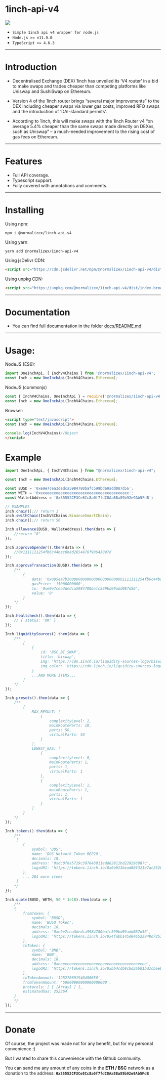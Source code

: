 # 1inch-api-v4
![](./media/v4.gif)


* `Simple 1inch api v4 wrapper for node.js`
* `Node.js >= v11.0.0`
* `TypeScript >= 4.6.3`
***
# Introduction
- Decentralised Exchange (DEX) 1inch has unveiled its ‘V4 router’ in a bid to make swaps and trades cheaper than competing platforms like Uniswap and SushiSwap on Ethereum.

-  Version 4 of the 1inch router brings “several major improvements” to the DEX including cheaper swaps via lower gas costs, improved RFQ swaps and the introduction of ‘DAI-standard permits’.

- According to 1inch, this will make swaps with the 1inch Router v4 “on average 5.4% cheaper than the same swaps made directly on DEXes, such as Uniswap” – a much-needed improvement to the rising cost of gas fees on Ethereum.
***
# Features
* Full API coverage.
* Typescript support.
* Fully covered with annotations and comments.
***
# Installing
Using npm:
```console
npm i @normalizex/1inch-api-v4
```
Using yarn:
```console
yarn add @normalizex/1inch-api-v4
```
Using jsDelivr CDN:
```html
<script src="https://cdn.jsdelivr.net/npm/@normalizex/1inch-api-v4/dist/index.browser.min.js"></script>
```
Using unpkg CDN:
```html
<script src="https://unpkg.com/@normalizex/1inch-api-v4/dist/index.browser.min.js"></script>
```
***
# Documentation
* You can find full documentation in the folder [docs/README.md](./docs/README.md) 
***
# Usage:
NodeJS (ES6):
```js
import OneInchApi, { InchV4Chains } from '@normalizex/1inch-api-v4';
const Inch = new OneInchApi(InchV4Chains.Ethereum);
```
NodeJS (commonjs)
```js
const { InchV4Chains, OneInchApi } = require('@normalizex/1inch-api-v4');
const Inch = new OneInchApi(InchV4Chains.Ethereum);
```
Browser:
```html
<script type="text/javascript">
const Inch = new OneInchApi(InchV4Chains.Ethereum);

console.log(InchV4Chains)//Object
</script>
```

# Example
```js
import OneInchApi, { InchV4Chains } from "@normalizex/1inch-api-v4";

const Inch = new OneInchApi(InchV4Chains.Ethereum);

const BUSD = '0xe9e7cea3dedca5984780bafc599bd69add087d56';
const WETH = '0xeeeeeeeeeeeeeeeeeeeeeeeeeeeeeeeeeeeeeeee';
const WalletAddress = '0x35552CF3Ce8Cc8a0f7fdC8Aa88a89b92e9Ab5FdB';

// EXAMPLES
inch.chain();// return 1
inch.swithChain(InchV4Chains.BinanceSmartChain);
inch.chain();// return 56

Inch.allowance(BUSD, WalletAddress).then(data => {
	//return "0"
});

Inch.approveSpender().then(data => {
	//0x1111111254fb6c44bac0bed2854e76f90643097d
});

Inch.approveTransaction(BUSD).then(data => {
	/**
		{
			data: '0x095ea7b30000000000000000000000001111111254fb6c44bac0bed2854e76f90643097dffffffffffffffffffffffffffffffffffffffffffffffffffffffffffffffff',
			gasPrice: '15000000000',
			to: '0xe9e7cea3dedca5984780bafc599bd69add087d56',
			value: '0'
		}
	*/
});

Inch.healtcheck().then(data => {
	// { status: 'OK' }
});

Inch.liquiditySources().then(data => {
	/**
		[
			{
				id: 'BSC_BI_SWAP',
				title: 'biswap',
				img: 'https://cdn.1inch.io/liquidity-sources-logo/biswap.png',
				img_color: 'https://cdn.1inch.io/liquidity-sources-logo/biswap_color.png'
			}
			...AND MORE ITEMS...
		]
	*/
});

Inch.presets().then(data => {
	/**
		{
			MAX_RESULT: [
				{
					complexityLevel: 2,
					mainRouteParts: 10,
					parts: 50,
					virtualParts: 50
				}
			],
			LOWEST_GAS: [
				{
					complexityLevel: 0,
					mainRouteParts: 1,
					parts: 1,
					virtualParts: 1
				},
				{
					complexityLevel: 1,
					mainRouteParts: 1,
					parts: 1,
					virtualParts: 1
				}
			]
		}
	*/
});

Inch.tokens().then(data => {
	/**
	 [
		{
			symbol: 'DOS',
			name: 'DOS Network Token BEP20',
			decimals: 18,
			address: '0xdc0f0a5719c39764b011edd02811bd228296887c',
			logoURI: 'https://tokens.1inch.io/0x0a913bead80f321e7ac35285ee10d9d922659cb7.png'
		},
		... 284 more items
	 ] 
	*/
});

Inch.quote(BUSD, WETH, 50 * 1e18).then(data => {
	/** 
	{
		fromToken: {
			symbol: 'BUSD',
			name: 'BUSD Token',
			decimals: 18,
			address: '0xe9e7cea3dedca5984780bafc599bd69add087d56',
			logoURI: 'https://tokens.1inch.io/0x4fabb145d64652a948d72533023f6e7a623c7c53.png'
		},
		toToken: {
			symbol: 'BNB',
			name: 'BNB',
			decimals: 18,
			address: '0xeeeeeeeeeeeeeeeeeeeeeeeeeeeeeeeeeeeeeeee',
			logoURI: 'https://tokens.1inch.io/0xbb4cdb9cbd36b01bd1cbaebf2de08d9173bc095c_1.png'
		},
		toTokenAmount: '125276691940480656',
		fromTokenAmount: '50000000000000000000',
		protocols: [ [ [Array] ] ],
		estimatedGas: 252364
	}
	*/
});
```
***
# Donate
Of course, the project was made not for any benefit, but for my personal convenience :)

But I wanted to share this convenience with the Github community.

You can send me any amount of any coins in the **ETH / BSC** network as a donation to the address: **`0x35552CF3Ce8Cc8a0f7fdC8Aa88a89b92e9Ab5FdB`**
